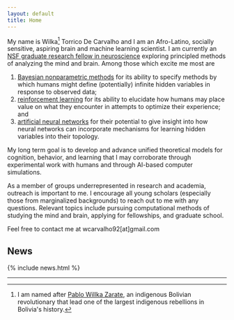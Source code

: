 ```yaml
---
layout: default
title: Home
---
```



My name is Wilka[^1] Torrico De Carvalho and I am an Afro-Latino, socially sensitive, aspiring brain and machine learning scientist. I am currently an <a href="https://www.nsfgrfp.org/">NSF graduate research fellow in neuroscience</a> exploring principled methods of analyzing the mind and brain. Among those which excite me most are 
1. [Bayesian nonparametric methods](http://gershmanlab.webfactional.com/pubs/GershmanNiv12.pdf) for its ability to specify methods by which humans might define (potentially) infinite hidden variables in response to observed data;
2. [reinforcement learning](https://www.princeton.edu/~nivlab/papers/NivLangdon2016.pdf) for its ability to elucidate how humans may place value on what they encounter in attempts to optimize their experience; and
3. [artificial neural networks](http://www.nature.com/neuro/journal/v19/n3/abs/nn.4244.html?foxtrotcallback=true) for their potential to give insight into how neural networks can incorporate mechanisms for learning hidden variables into their topology.
 <!-- (e.g. convolutional neural networks have been shown to inadvertently learn visual primitives like edges and contours) -->

My long term goal is to develop and advance unified theoretical models for cognition, behavior, and learning that I may corroborate through experimental work with humans  and through AI-based computer simulations. 

As a member of groups underrepresented in research and academia, outreach is important to me. I encourage all young scholars (especially those from marginalized backgrounds) to reach out to me with any questions. Relevant topics include pursuing computational methods of studying the mind and brain, applying for fellowships, and graduate school. 
<!-- To learn more about my motivations, please read my <a href=" {{ site.baseurl }}/2017/09/09/outreach-statement/">statement on outreach</a>. -->

Feel free to contact me at wcarvalho92[at]gmail.com

## News
{% include news.html %}

---

[^1]: I am named after [Pablo Willka Zarate](https://en.wikipedia.org/wiki/Willka), an indigenous Bolivian revolutionary that lead one of the largest indigenous rebellions in Bolivia's history.
<!-- [2^]: see [here](page-to-be-made) for a longer list. (free-energy principle, artificial neural networks) -->